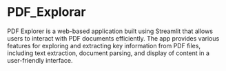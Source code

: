 # PDF_Explorar
PDF Explorer is a web-based application built using Streamlit that allows users to interact with PDF documents efficiently. The app provides various features for exploring and extracting key information from PDF files, including text extraction, document parsing, and display of content in a user-friendly interface.
